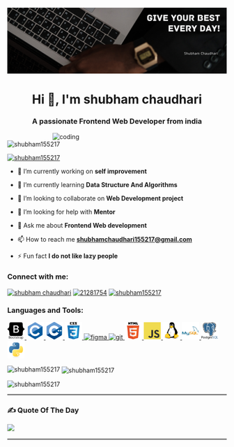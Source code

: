 ![logo](https://github.com/shubham155217/shubham155217/blob/main/Black%20White%20Minimalist%20The%20Best%20Success%20Quote%20LinkedIn%20Banner(1).png)

<h1 align="center">Hi 👋, I'm shubham chaudhari</h1>
<h3 align="center">A passionate Frontend Web Developer from india</h3>
<img align="right" alt="coding" width="400" src="programmergithub">

<p align="left"> <img src="https://komarev.com/ghpvc/?username=shubham155217&label=Profile%20views&color=0e75b6&style=flat" alt="shubham155217" /> </p>

<p align="left"> <a href="https://github.com/ryo-ma/github-profile-trophy"><img src="https://github-profile-trophy.vercel.app/?username=shubham155217" alt="shubham155217" /></a> </p>

- 🔭 I’m currently working on **self improvement**

- 🌱 I’m currently learning **Data Structure And Algorithms**

- 👯 I’m looking to collaborate on **Web Development project**

- 🤝 I’m looking for help with **Mentor**

- 💬 Ask me about **Frontend Web development**

- 📫 How to reach me **shubhamchaudhari155217@gmail.com**

- ⚡ Fun fact **I do not like lazy people**

<h3 align="left">Connect with me:</h3>
<p align="left">
<a href="https://linkedin.com/in/shubham chaudhari" target="blank"><img align="center" src="https://raw.githubusercontent.com/rahuldkjain/github-profile-readme-generator/master/src/images/icons/Social/linked-in-alt.svg" alt="shubham chaudhari" height="30" width="40" /></a>
<a href="https://stackoverflow.com/users/21281754" target="blank"><img align="center" src="https://raw.githubusercontent.com/rahuldkjain/github-profile-readme-generator/master/src/images/icons/Social/stack-overflow.svg" alt="21281754" height="30" width="40" /></a>
<a href="https://instagram.com/shubham155217" target="blank"><img align="center" src="https://raw.githubusercontent.com/rahuldkjain/github-profile-readme-generator/master/src/images/icons/Social/instagram.svg" alt="shubham155217" height="30" width="40" /></a>
</p>

<h3 align="left">Languages and Tools:</h3>

<p align="left"> <a href="https://getbootstrap.com" target="_blank" rel="noreferrer"> <img src="https://raw.githubusercontent.com/devicons/devicon/master/icons/bootstrap/bootstrap-plain-wordmark.svg" alt="bootstrap" width="40" height="40"/> </a> <a href="https://www.cprogramming.com/" target="_blank" rel="noreferrer"> <img src="https://raw.githubusercontent.com/devicons/devicon/master/icons/c/c-original.svg" alt="c" width="40" height="40"/> </a> <a href="https://www.w3schools.com/cpp/" target="_blank" rel="noreferrer"> <img src="https://raw.githubusercontent.com/devicons/devicon/master/icons/cplusplus/cplusplus-original.svg" alt="cplusplus" width="40" height="40"/> </a> <a href="https://www.w3schools.com/css/" target="_blank" rel="noreferrer"> <img src="https://raw.githubusercontent.com/devicons/devicon/master/icons/css3/css3-original-wordmark.svg" alt="css3" width="40" height="40"/> </a> <a href="https://www.figma.com/" target="_blank" rel="noreferrer"> <img src="https://www.vectorlogo.zone/logos/figma/figma-icon.svg" alt="figma" width="40" height="40"/> </a> <a href="https://git-scm.com/" target="_blank" rel="noreferrer"> <img src="https://www.vectorlogo.zone/logos/git-scm/git-scm-icon.svg" alt="git" width="40" height="40"/> </a> <a href="https://www.w3.org/html/" target="_blank" rel="noreferrer"> <img src="https://raw.githubusercontent.com/devicons/devicon/master/icons/html5/html5-original-wordmark.svg" alt="html5" width="40" height="40"/> </a> <a href="https://developer.mozilla.org/en-US/docs/Web/JavaScript" target="_blank" rel="noreferrer"> <img src="https://raw.githubusercontent.com/devicons/devicon/master/icons/javascript/javascript-original.svg" alt="javascript" width="40" height="40"/> </a> <a href="https://www.linux.org/" target="_blank" rel="noreferrer"> <img src="https://raw.githubusercontent.com/devicons/devicon/master/icons/linux/linux-original.svg" alt="linux" width="40" height="40"/> </a> <a href="https://www.mysql.com/" target="_blank" rel="noreferrer"> <img src="https://raw.githubusercontent.com/devicons/devicon/master/icons/mysql/mysql-original-wordmark.svg" alt="mysql" width="40" height="40"/> </a> <a href="https://www.postgresql.org" target="_blank" rel="noreferrer"> <img src="https://raw.githubusercontent.com/devicons/devicon/master/icons/postgresql/postgresql-original-wordmark.svg" alt="postgresql" width="40" height="40"/> </a> <a href="https://www.python.org" target="_blank" rel="noreferrer"> <img src="https://raw.githubusercontent.com/devicons/devicon/master/icons/python/python-original.svg" alt="python" width="40" height="40"/> </a> </p>

<p><img align="left" src="https://github-readme-stats.vercel.app/api/top-langs?username=shubham155217&show_icons=true&locale=en&layout=compact" alt="shubham155217" /></p>

<p>&nbsp;<img align="center" src="https://github-readme-stats.vercel.app/api?username=shubham155217&show_icons=true&locale=en" alt="shubham155217" /></p>

<p><img align="center" src="https://github-readme-streak-stats.herokuapp.com/?user=shubham155217&" alt="shubham155217" /></p>
<hr style="height:3px;border-width:0;color:white;background-color:gray">

### ✍️ Quote Of The Day
![](https://quotes-github-readme.vercel.app/api?type=horizontal&theme=merko)

<hr style="height:3px;border-width:0;color:white;background-color:gray">
